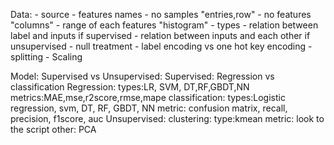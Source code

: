 Data: 
    - source
    - features names
    - no samples "entries,row"
    - no features "columns"
    - range of each features "histogram"
    - types
    - relation between label and inputs if supervised
    - relation between inputs and each other if unsupervised
    - null treatment
    - label encoding vs one hot key encoding
    - splitting
    - Scaling


Model:
    Supervised vs Unsupervised:
    Supervised: Regression vs classification
        Regression: 
            types:LR, SVM, DT,RF,GBDT,NN
            metrics:MAE,mse,r2score,rmse,mape
        classification:
            types:Logistic regression, svm, DT, RF, GBDT, NN
            metric: confusion matrix, recall, precision, f1score, auc
    Unsupervised:
        clustering: 
            type:kmean
            metric: look to the script
        other:
            PCA